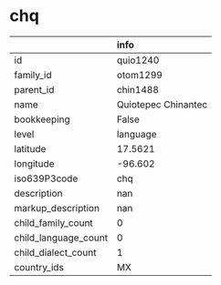 # chq
|                      | info                |
|:---------------------|:--------------------|
| id                   | quio1240            |
| family_id            | otom1299            |
| parent_id            | chin1488            |
| name                 | Quiotepec Chinantec |
| bookkeeping          | False               |
| level                | language            |
| latitude             | 17.5621             |
| longitude            | -96.602             |
| iso639P3code         | chq                 |
| description          | nan                 |
| markup_description   | nan                 |
| child_family_count   | 0                   |
| child_language_count | 0                   |
| child_dialect_count  | 1                   |
| country_ids          | MX                  |